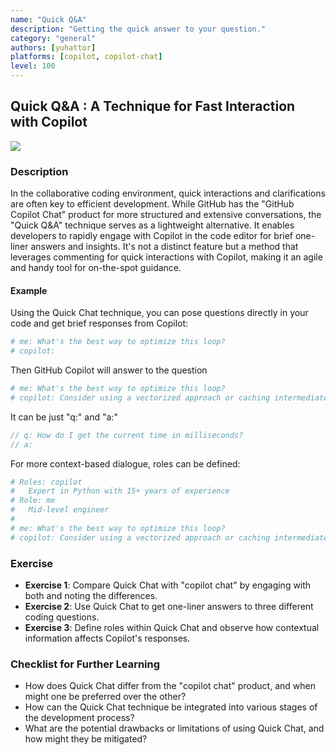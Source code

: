 ```yaml
---
name: "Quick Q&A"
description: "Getting the quick answer to your question."
category: "general"
authors: [yuhattor] 
platforms: [copilot, copilot-chat]
level: 100
---
```


## Quick Q&A : A Technique for Fast Interaction with Copilot

<img src="https://img.shields.io/badge/Lv3-Mature_Best_Practice-brightgreen">

### Description

In the collaborative coding environment, quick interactions and clarifications are often key to efficient development. While GitHub has the "GitHub Copilot Chat" product for more structured and extensive conversations, the "Quick Q&A" technique serves as a lightweight alternative. It enables developers to rapidly engage with Copilot in the code editor for brief one-liner answers and insights. It's not a distinct feature but a method that leverages commenting for quick interactions with Copilot, making it an agile and handy tool for on-the-spot guidance.

#### Example

Using the Quick Chat technique, you can pose questions directly in your code and get brief responses from Copilot:

```rb
# me: What's the best way to optimize this loop?
# copilot: 
```

Then GitHub Copilot will answer to the question

```rb
# me: What's the best way to optimize this loop?
# copilot: Consider using a vectorized approach or caching intermediate results. 
```

It can be just "q:" and "a:"

```javascript
// q: How do I get the current time in milliseconds?
// a: 
```

For more context-based dialogue, roles can be defined:

```rb
# Roles: copilot
#   Expert in Python with 15+ years of experience
# Role: me
#   Mid-level engineer
#
# me: What's the best way to optimize this loop?
# copilot: Consider using a vectorized approach or caching intermediate results. 
```

### Exercise

- **Exercise 1**: Compare Quick Chat with "copilot chat" by engaging with both and noting the differences.
- **Exercise 2**: Use Quick Chat to get one-liner answers to three different coding questions.
- **Exercise 3**: Define roles within Quick Chat and observe how contextual information affects Copilot's responses.

### Checklist for Further Learning

- How does Quick Chat differ from the "copilot chat" product, and when might one be preferred over the other?
- How can the Quick Chat technique be integrated into various stages of the development process?
- What are the potential drawbacks or limitations of using Quick Chat, and how might they be mitigated?
